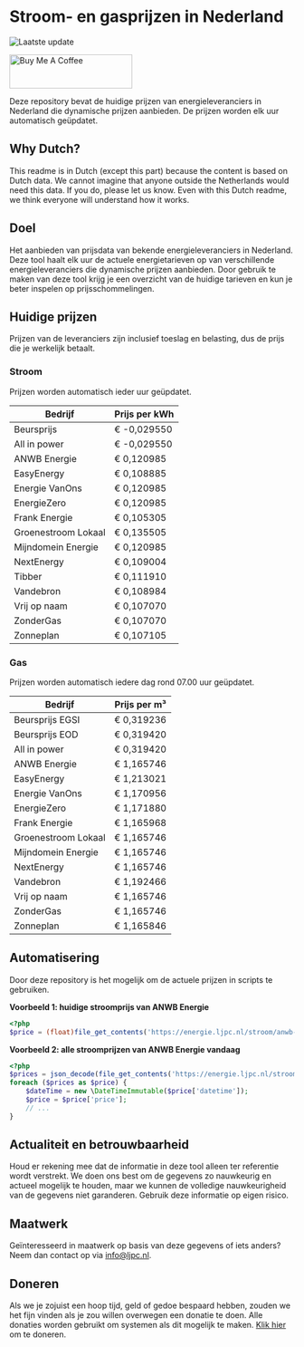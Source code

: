 # Stroom- en gasprijzen in Nederland

![Laatste update](https://img.shields.io/badge/laatste%20update-2025--06--29%2014%3A00%20CET-brightgreen)

<a href="https://www.buymeacoffee.com/Lars-" target="_blank"><img src="https://cdn.buymeacoffee.com/buttons/v2/default-orange.png" alt="Buy Me A Coffee" height="60" style="height: 60px !important;width: 217px !important;" ></a>

Deze repository bevat de huidige prijzen van energieleveranciers in Nederland die dynamische prijzen aanbieden. De prijzen worden elk uur automatisch geüpdatet.

## Why Dutch?

This readme is in Dutch (except this part) because the content is based on Dutch data. We cannot imagine that anyone outside the Netherlands would need this data. If you do, please let us know. Even with this Dutch readme, we think
everyone will understand how it works.

## Doel

Het aanbieden van prijsdata van bekende energieleveranciers in Nederland. Deze tool haalt elk uur de actuele energietarieven op van verschillende energieleveranciers die dynamische prijzen aanbieden. Door gebruik te maken van deze tool
krijg je een overzicht van de huidige tarieven en kun je beter inspelen op prijsschommelingen.

## Huidige prijzen

Prijzen van de leveranciers zijn inclusief toeslag en belasting, dus de prijs die je werkelijk betaalt.

### Stroom

Prijzen worden automatisch ieder uur geüpdatet.

 Bedrijf | Prijs per kWh 
---------|---------------
Beursprijs | € -0,029550
All in power | € -0,029550
ANWB Energie | € 0,120985
EasyEnergy | € 0,108885
Energie VanOns | € 0,120985
EnergieZero | € 0,120985
Frank Energie | € 0,105305
Groenestroom Lokaal | € 0,135505
Mijndomein Energie | € 0,120985
NextEnergy | € 0,109004
Tibber | € 0,111910
Vandebron | € 0,108984
Vrij op naam | € 0,107070
ZonderGas | € 0,107070
Zonneplan | € 0,107105


### Gas

Prijzen worden automatisch iedere dag rond 07.00 uur geüpdatet.

 Bedrijf | Prijs per m³ 
---------|--------------
Beursprijs EGSI | € 0,319236
Beursprijs EOD | € 0,319420
All in power | € 0,319420
ANWB Energie | € 1,165746
EasyEnergy | € 1,213021
Energie VanOns | € 1,170956
EnergieZero | € 1,171880
Frank Energie | € 1,165968
Groenestroom Lokaal | € 1,165746
Mijndomein Energie | € 1,165746
NextEnergy | € 1,165746
Vandebron | € 1,192466
Vrij op naam | € 1,165746
ZonderGas | € 1,165746
Zonneplan | € 1,165846


## Automatisering

Door deze repository is het mogelijk om de actuele prijzen in scripts te gebruiken.

**Voorbeeld 1: huidige stroomprijs van ANWB Energie**

```php
<?php
$price = (float)file_get_contents('https://energie.ljpc.nl/stroom/anwb-energie-nu.txt');

```

**Voorbeeld 2: alle stroomprijzen van ANWB Energie vandaag**

```php
<?php
$prices = json_decode(file_get_contents('https://energie.ljpc.nl/stroom/all-in-power-vandaag.json'),true);
foreach ($prices as $price) {
    $dateTime = new \DateTimeImmutable($price['datetime']);
    $price = $price['price'];
    // ...
}
```

## Actualiteit en betrouwbaarheid

Houd er rekening mee dat de informatie in deze tool alleen ter referentie wordt verstrekt. We doen ons best om de gegevens zo nauwkeurig en actueel mogelijk te houden, maar we kunnen de volledige nauwkeurigheid van de gegevens niet
garanderen. Gebruik deze informatie op eigen risico.

## Maatwerk

Geïnteresseerd in maatwerk op basis van deze gegevens of iets anders? Neem dan contact op
via [info@ljpc.nl](mailto:info@ljpc.nl?subject=Energie%20prijzen).

## Doneren

Als we je zojuist een hoop tijd, geld of gedoe bespaard hebben, zouden we het fijn vinden als je zou willen overwegen een
donatie te doen. Alle donaties worden gebruikt om systemen als dit mogelijk te
maken. [Klik hier](https://www.buymeacoffee.com/Lars-) om te doneren.
